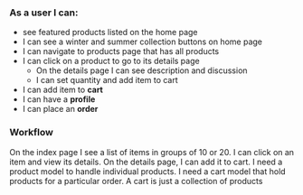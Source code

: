 ### As a user I can:

- see featured products listed on the home page
- I can see a winter and summer collection buttons on home page
- I can navigate to products page that has all products
- I can click on a product to go to its details page
    - On the details page I can see description and discussion
    - I can set quantity and add item to cart
- I can add item to **cart**
- I can have a **profile**
- I can place an **order**


### Workflow
On the index page I see a list of items in groups of 10 or 20. I can click on an item and view its details. On the details page, I can add it to cart. I need a product model to handle individual products. I need a cart model that hold products for a particular order. A cart is just a collection of products